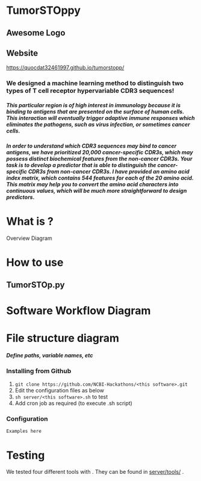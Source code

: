 # TumorSTOppy

## Awesome Logo

## Website
https://quocdat32461997.github.io/tumorstopp/

### We designed a machine learning method to distinguish two types of T cell receptor hypervariable CDR3 sequences!  

##### This particular region is of high interest in immunology because it is binding to antigens that are presented on the surface of human cells. This interaction will eventually trigger adaptive immune responses which eliminates the pathogens, such as virus infection, or sometimes cancer cells.

##### In order to understand which CDR3 sequences may bind to cancer antigens, we have prioritized 20,000 cancer-specific CDR3s, which may possess distinct biochemical features from the non-cancer CDR3s. Your task is to develop a predictor that is able to distinguish the cancer-specific CDR3s from non-cancer CDR3s. I have provided an amino acid index matrix, which contains 544 features for each of the 20 amino acid. This matrix may help you to convert the amino acid characters into continuous values, which will be much more straightforward to design predictors.

# What is <this software>?

Overview Diagram

# How to use <this software>

## TumorSTOp.py 

# Software Workflow Diagram

# File structure diagram 
#### _Define paths, variable names, etc_


### Installing <this software> from Github

1. `git clone https://github.com/NCBI-Hackathons/<this software>.git`
2. Edit the configuration files as below
3. `sh server/<this software>.sh` to test
4. Add cron job as required (to execute <this software>.sh script)

### Configuration

```Examples here```

# Testing

We tested four different tools with <this software>. They can be found in [server/tools/](server/tools/) . 

  
